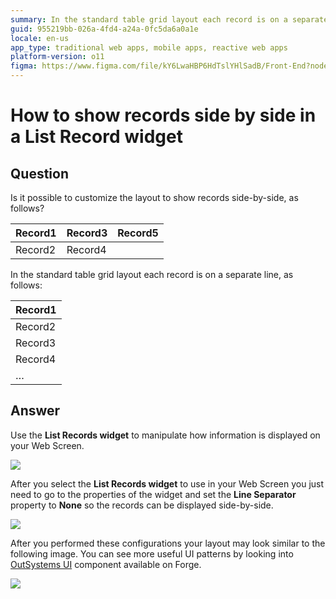 ```yaml
---
summary: In the standard table grid layout each record is on a separate line. Here, we'll show how to achive other record arrangements, such as diplaying records side by side.
guid: 955219bb-026a-4fd4-a24a-0fc5da6a0a1e
locale: en-us
app_type: traditional web apps, mobile apps, reactive web apps
platform-version: o11
figma: https://www.figma.com/file/kY6LwaHBP6HdTslYHlSadB/Front-End?node-id=844:95
---
```


# How to show records side by side in a List Record widget

## Question

Is it possible to customize the layout to show records side-by-side, as follows?

| Record1 | Record3 | Record5 |
|---------|---------|---------|
| Record2 | Record4 |         |

In the standard table grid layout each record is on a separate line, as follows:

| Record1 |
|---------|
| Record2 |
| Record3 |
| Record4 |
| …       |

## Answer

Use the **List Records widget** to manipulate how information is displayed on your Web Screen.

![](images/How-to-show-records-side-by-side-in-a-List-Record-widget_0.png)

After you select the **List Records widget** to use in your Web Screen you just need to go to the properties of the widget and set the **Line Separator** property to **None** so the records can be displayed side-by-side.

![](images/How-to-show-records-side-by-side-in-a-List-Record-widget_1.png)

After you performed these configurations your layout may look similar to the following image. You can see more useful UI patterns by looking into  [OutSystems UI](https://www.outsystems.com/forge/component-overview/1385/outsystems-ui) component available on Forge.

![](images/How-to-show-records-side-by-side-in-a-List-Record-widget_2.png)
